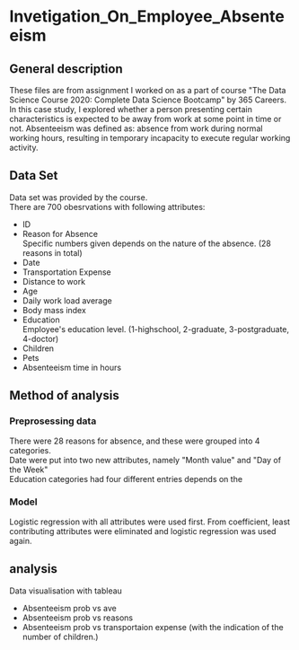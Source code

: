 # Invetigation_On_Employee_Absenteeism
## General description
These files are from assignment I worked on as a part of course "The Data Science Course 2020: Complete Data Science Bootcamp" by 365 Careers.
In this case study, I explored whether a person presenting certain characteristics is expected to be away from work at some point in time or not.
Absenteeism was defined as: absence from work during normal working hours, resulting in temporary incapacity to execute regular working activity.

## Data Set
Data set was provided by the course. \
There are 700 obesrvations with following attributes:

- ID
- Reason for Absence  
Specific numbers given depends on the nature of the absence.  (28 reasons in total)
- Date
- Transportation Expense
- Distance to work
- Age
- Daily work load average
- Body mass index
- Education  
Employee's education level.  (1-highschool, 2-graduate, 3-postgraduate, 4-doctor)
- Children
- Pets
- Absenteeism time in hours

## Method of analysis
### Preprosessing data
There were 28 reasons for absence, and these were grouped into 4 categories. \
Date were put into two new attributes, namely "Month value" and "Day of the Week" \
Education categories had four different entries depends on the

### Model
Logistic regression with all attributes were used first.  From coefficient, least contributing attributes were eliminated and logistic regression was used again.

## analysis
Data visualisation with tableau
- Absenteeism prob vs ave
- Absenteeism prob vs reasons
- Absenteeism prob vs transportaion expense (with the indication of the number of children.)

